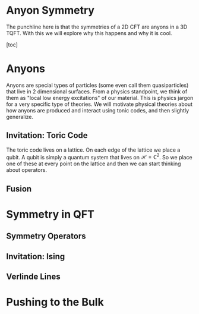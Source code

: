 # Anyon Symmetry

The punchline here is that the symmetries of a 2D CFT are anyons in a 3D TQFT. With this we will explore why this happens and why it is cool.

[toc]



# Anyons

Anyons are special types of particles (some even call them quasiparticles) that live in 2 dimensional surfaces. From a physics standpoint, we think of them as "local low energy excitations" of our material. This is physics jargon for a very specific type of theories. We will motivate physical theories about how anyons are produced and interact using tonic codes, and then slightly generalize.

## Invitation: Toric Code

The toric code lives on a lattice. On each edge of the lattice we place a qubit. A qubit is simply a quantum system that lives on $\mathcal{H} = \mathbb{C}^2$. So we place one of these at every point on the lattice and then we can start thinking about operators. 



## Fusion



# Symmetry in QFT



## Symmetry Operators



## Invitation: Ising



## Verlinde Lines



# Pushing to the Bulk

